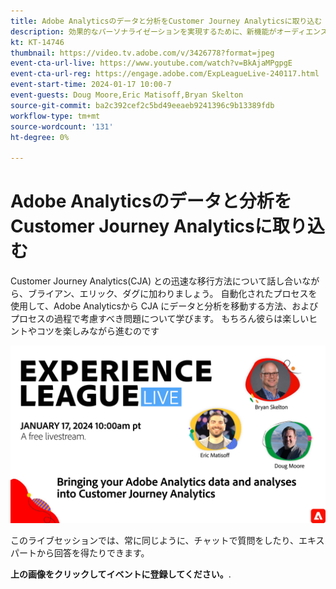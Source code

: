 ```yaml
---
title: Adobe Analyticsのデータと分析をCustomer Journey Analyticsに取り込む
description: 効果的なパーソナライゼーションを実現するために、新機能がオーディエンスをより効果的かつ効率的にアクティブ化するのに役立つ方法を説明します。
kt: KT-14746
thumbnail: https://video.tv.adobe.com/v/3426778?format=jpeg
event-cta-url-live: https://www.youtube.com/watch?v=BkAjaMPgpgE
event-cta-url-reg: https://engage.adobe.com/ExpLeagueLive-240117.html
event-start-time: 2024-01-17 10:00-7
event-guests: Doug Moore,Eric Matisoff,Bryan Skelton
source-git-commit: ba2c392cef2c5bd49eeaeb9241396c9b13389fdb
workflow-type: tm+mt
source-wordcount: '131'
ht-degree: 0%

---
```


# Adobe Analyticsのデータと分析をCustomer Journey Analyticsに取り込む

Customer Journey Analytics(CJA) との迅速な移行方法について話し合いながら、ブライアン、エリック、ダグに加わりましょう。 自動化されたプロセスを使用して、Adobe Analyticsから CJA にデータと分析を移動する方法、およびプロセスの過程で考慮すべき問題について学びます。 もちろん彼らは楽しいヒントやコツを楽しみながら進むのです

[![ExL LIVE 2024 年 1 月 18 日](assets/Jan17_2024_WebBanner.jpg)](https://engage.adobe.com/ExpLeagueLive-240117.html)

このライブセッションでは、常に同じように、チャットで質問をしたり、エキスパートから回答を得たりできます。

**上の画像をクリックしてイベントに登録してください。**.






